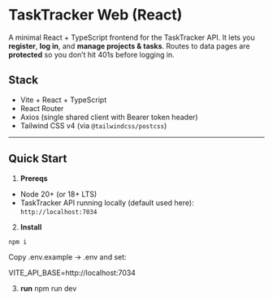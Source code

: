 # TaskTracker Web (React)

A minimal React + TypeScript frontend for the TaskTracker API. It lets you **register**, **log in**, and **manage projects & tasks**. Routes to data pages are **protected** so you don’t hit 401s before logging in.

## Stack

- Vite + React + TypeScript
- React Router
- Axios (single shared client with Bearer token header)
- Tailwind CSS v4 (via `@tailwindcss/postcss`)

---

## Quick Start

1. **Prereqs**

- Node 20+ (or 18+ LTS)
- TaskTracker API running locally (default used here): `http://localhost:7034`

2. **Install**

```bash
npm i
```

Copy .env.example → .env and set:

VITE_API_BASE=http://localhost:7034

3. **run**
   npm run dev
